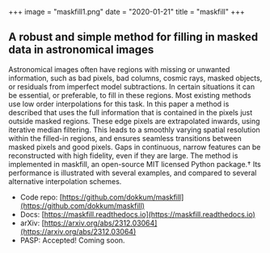 +++
image = "maskfill1.png"
date = "2020-01-21"
title = "maskfill"
+++



## A robust and simple method for filling in masked data in astronomical images
Astronomical images often have regions with missing or unwanted information, such as bad pixels,
bad columns, cosmic rays, masked objects, or residuals from imperfect model subtractions. In certain
situations it can be essential, or preferable, to fill in these regions. Most existing methods use low
order interpolations for this task. In this paper a method is described that uses the full information
that is contained in the pixels just outside masked regions. These edge pixels are extrapolated inwards,
using iterative median filtering. This leads to a smoothly varying spatial resolution within the filled-in
regions, and ensures seamless transitions between masked pixels and good pixels. Gaps in continuous,
narrow features can be reconstructed with high fidelity, even if they are large. The method is implemented in maskfill, an open-source MIT licensed Python package.†
Its performance is illustrated
with several examples, and compared to several alternative interpolation schemes.

- Code repo: [https://github.com/dokkum/maskfill](https://github.com/dokkum/maskfill)
- Docs: [https://maskfill.readthedocs.io](https://maskfill.readthedocs.io)
- arXiv: [https://arxiv.org/abs/2312.03064](https://arxiv.org/abs/2312.03064)
- PASP: Accepted! Coming soon. 
